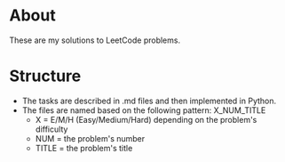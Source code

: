 # About

These are my solutions to LeetCode problems.


# Structure
- The tasks are described in .md files and then implemented in Python.
- The files are named based on the following pattern: X_NUM_TITLE 
    - X = E/M/H (Easy/Medium/Hard) depending on the problem's difficulty
    - NUM = the problem's number
    - TITLE = the problem's title